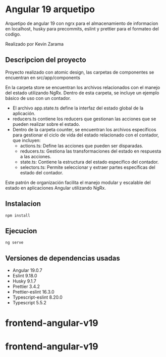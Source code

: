 # Angular 19 arquetipo

Arquetipo de angular 19 con ngrx para el almacenamiento de informacion en localhost, husky para precommits, eslint y prettier para el formateo del codigo.

Realizado por Kevin Zarama

## Descripcion del proyecto

Proyecto realizado con atomic design, las carpetas de componentes se encuentran en src/app/components

En la carpeta store se encuentran los archivos relacionados con el manejo del estado utilizando NgRx. Dentro de esta carpeta, se incluye un ejemplo básico de uso con un contador.

- El archivo app.state.ts define la interfaz del estado global de la aplicación.
- reducers.ts contiene los reducers que gestionan las acciones que se pueden realizar sobre el estado.
- Dentro de la carpeta counter, se encuentran los archivos específicos para gestionar el ciclo de vida del estado relacionado con el contador, que incluyen:
  - actions.ts: Define las acciones que pueden ser disparadas.
  - reducers.ts: Gestiona las transformaciones del estado en respuesta a las acciones.
  - state.ts: Contiene la estructura del estado específico del contador.
  - selectors.ts: Permite seleccionar y extraer partes específicas del estado del contador.

Este patrón de organización facilita el manejo modular y escalable del estado en aplicaciones Angular utilizando NgRx.

## Instalacion

```console
npm install
```

## Ejecucion

```console
ng serve
```

## Versiones de dependencias usadas

- Angular 19.0.7
- Eslint 9.18.0
- Husky 9.1.7
- Prettier 3.4.2
- Prettier-eslint 16.3.0
- Typescript-eslint 8.20.0
- Typescript 5.5.2
# frontend-angular-v19
# frontend-angular-v19
